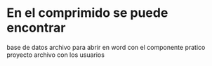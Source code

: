 # En el comprimido se puede encontrar
base de datos
archivo para abrir en word con el componente pratico
proyecto
archivo con los usuarios
